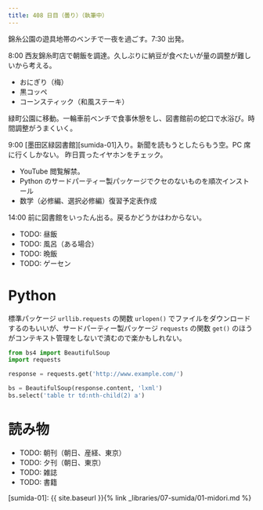 ```yaml
---
title: 408 日目（曇り）（執筆中）
---
```


錦糸公園の遊具地帯のベンチで一夜を過ごす。7:30 出発。

8:00 西友錦糸町店で朝飯を調達。久しぶりに納豆が食べたいが量の調整が難しいから考える。
* おにぎり（梅）
* 黒コッペ
* コーンスティック（和風ステーキ）

緑町公園に移動。一輪車前ベンチで食事休憩をし、図書館前の蛇口で水浴び。時間調整がうまくいく。

9:00 [墨田区緑図書館][sumida-01]入り。新聞を読もうとしたらもう空。PC 席に行くしかない。
昨日買ったイヤホンをチェック。
* YouTube 閲覧解禁。
* Python のサードパーティー製パッケージでクセのないものを順次インストール
* 数学（必修編、選択必修編）復習予定表作成

14:00 前に図書館をいったん出る。戻るかどうかはわからない。

* TODO: 昼飯
* TODO: 風呂（ある場合）
* TODO: 晩飯
* TODO: ゲーセン

# Python

標準パッケージ `urllib.requests` の関数 `urlopen()` でファイルをダウンロードするのもいいが、サードパーティー製パッケージ
`requests` の関数 `get()` のほうがコンテキスト管理をしないで済むので楽かもしれない。

```python
from bs4 import BeautifulSoup
import requests

response = requests.get('http://www.example.com/')

bs = BeautifulSoup(response.content, 'lxml')
bs.select('table tr td:nth-child(2) a')
```

# 読み物

* TODO: 朝刊（朝日、産経、東京）
* TODO: 夕刊（朝日、東京）
* TODO: 雑誌
* TODO: 書籍

[sumida-01]: {{ site.baseurl }}{% link _libraries/07-sumida/01-midori.md %}
